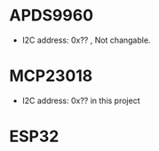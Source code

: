 # APDS9960
* I2C address: 0x?? , Not changable.

# MCP23018
* I2C address: 0x?? in this project

# ESP32
